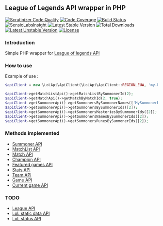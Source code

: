 ## League of Legends API wrapper in PHP

[![Scrutinizer Code Quality](https://scrutinizer-ci.com/g/Babacooll/lol-api/badges/quality-score.png?b=master)](https://scrutinizer-ci.com/g/Babacooll/lol-api/?branch=master)
[![Code Coverage](https://scrutinizer-ci.com/g/Babacooll/lol-api/badges/coverage.png?b=master)](https://scrutinizer-ci.com/g/Babacooll/lol-api/?branch=master)
[![Build Status](https://scrutinizer-ci.com/g/Babacooll/lol-api/badges/build.png?b=master)](https://scrutinizer-ci.com/g/Babacooll/lol-api/build-status/master)
[![SensioLabsInsight](https://insight.sensiolabs.com/projects/50170931-8848-4440-9e6c-37d9378986b9/mini.png)](https://insight.sensiolabs.com/projects/50170931-8848-4440-9e6c-37d9378986b9)
[![Latest Stable Version](https://poser.pugx.org/michaelgarrez/lol-api/v/stable)](https://packagist.org/packages/michaelgarrez/lol-api) 
[![Total Downloads](https://poser.pugx.org/michaelgarrez/lol-api/downloads)](https://packagist.org/packages/michaelgarrez/lol-api) 
[![Latest Unstable Version](https://poser.pugx.org/michaelgarrez/lol-api/v/unstable)](https://packagist.org/packages/michaelgarrez/lol-api) 
[![License](https://poser.pugx.org/michaelgarrez/lol-api/license)](https://packagist.org/packages/michaelgarrez/lol-api)

### Introduction

Simple PHP wrapper for [League of legends API](https://developer.riotgames.com/api/methods)

### How to use

Example of use :

```php
$apiClient = new \LoLApi\ApiClient(\LoLApi\ApiClient::REGION_EUW, 'my-key');

$apiClient->getMatchListApi()->getMatchListBySummonerId(2);
$apiClient->getMatchApi()->getMatchByMatchId(2, true);
$apiClient->getSummonerApi()->getSummonersBySummonerNames(['MySummonerName']);
$apiClient->getSummonerApi()->getSummonersBySummonerIds([2]);
$apiClient->getSummonerApi()->getSummonersMasteriesBySummonerIds([2]);
$apiClient->getSummonerApi()->getSummonersNamesBySummonerIds([2]);
$apiClient->getSummonerApi()->getSummonersRunesBySummonerIds([2]);
```

### Methods implemented

* [Summoner API](https://developer.riotgames.com/api/methods#!/1017)
* [MatchList API](https://developer.riotgames.com/api/methods#!/1013)
* [Match API](https://developer.riotgames.com/api/methods#!/1014)
* [Champion API](https://developer.riotgames.com/api/methods#!/1015)
* [Featured games API](https://developer.riotgames.com/api/methods#!/977)
* [Stats API](https://developer.riotgames.com/api/methods#!/1018)
* [Team API](https://developer.riotgames.com/api/methods#!/986)
* [Game API](https://developer.riotgames.com/api/methods#!/1016)
* [Current game API](https://developer.riotgames.com/api/methods#!/976)

### TODO

* [League API](https://developer.riotgames.com/api/methods#!/985)
* [LoL static data API](https://developer.riotgames.com/api/methods#!/968)
* [LoL status API](https://developer.riotgames.com/api/methods#!/908)
